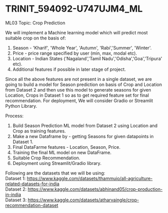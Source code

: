 # TRINIT_594092-U747UJM4_ML

ML03 Topic: Crop Prediction

We will implement a Machine learning model which will predict most suitable crop on the basis of: 
1. Season - 'Kharif', 'Whole Year', 'Autumn', 'Rabi','Summer', 'Winter'.
2. Price - price range specified by user (min, max, modal etc).
3. Location - Indian States ('Nagaland','Tamil Nadu','Odisha','Goa','Tripura' etc).
4. Additional features if possible in later stage of project.

Since all the above features are not present in a single dataset, we are going to build a model for Season prediction on basis of Crop and Location from Dataset 2 
and then use this model to generate seasons for given Location, Crops in Dataset 1 so as to get required feature set for final recommendation. 
For deployment, We will consider Gradio or Streamlit Python Library. 

Process:
1. Build Season Prediction ML model from Dataset 2 using Location and Crop as training features.
2. Make a new Dataframe by - getting Seasons for given datapoints in Dataset 1.
3. Final DataFarme features - Location, Season, Price.
4. Training the final ML model on new DataFrame.
5. Suitable Crop Recommendation.
6. Deployment using Streamlit/Gradio library.

Following are the datasets that we will be using:</br>
Dataset 1: https://www.kaggle.com/datasets/thammuio/all-agriculture-related-datasets-for-india </br>
Dataset 2: https://www.kaggle.com/datasets/abhinand05/crop-production-in-india </br>
Dataset 3: https://www.kaggle.com/datasets/atharvaingle/crop-recommendation-dataset
